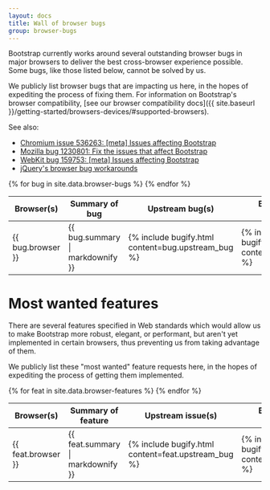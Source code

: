 ```yaml
---
layout: docs
title: Wall of browser bugs
group: browser-bugs
---
```


Bootstrap currently works around several outstanding browser bugs in major browsers to deliver the best cross-browser experience possible. Some bugs, like those listed below, cannot be solved by us.

We publicly list browser bugs that are impacting us here, in the hopes of expediting the process of fixing them. For information on Bootstrap's browser compatibility, [see our browser compatibility docs]({{ site.baseurl }}/getting-started/browsers-devices/#supported-browsers).

See also:

* [Chromium issue 536263: [meta] Issues affecting Bootstrap](https://bugs.chromium.org/p/chromium/issues/detail?id=536263)
* [Mozilla bug 1230801: Fix the issues that affect Bootstrap](https://bugzilla.mozilla.org/show_bug.cgi?id=1230801)
* [WebKit bug 159753: [meta] Issues affecting Bootstrap](https://bugs.webkit.org/show_bug.cgi?id=159753)
* [jQuery's browser bug workarounds](https://docs.google.com/document/d/1LPaPA30bLUB_publLIMF0RlhdnPx_ePXm7oW02iiT6o)

<table class="bd-browser-bugs table table-bordered table-hover">
  <thead>
    <tr>
      <th>Browser(s)</th>
      <th>Summary of bug</th>
      <th>Upstream bug(s)</th>
      <th>Bootstrap issue(s)</th>
    </tr>
  </thead>
  <tbody>
    {% for bug in site.data.browser-bugs %}
    <tr>
      <td>{{ bug.browser }}</td>
      <td>{{ bug.summary | markdownify }}</td>
      <td>{% include bugify.html content=bug.upstream_bug %}</td>
      <td>{% include bugify.html content=bug.origin %}</td>
    </tr>
    {% endfor %}
  </tbody>
</table>

# Most wanted features

There are several features specified in Web standards which would allow us to make Bootstrap more robust, elegant, or performant, but aren't yet implemented in certain browsers, thus preventing us from taking advantage of them.

We publicly list these "most wanted" feature requests here, in the hopes of expediting the process of getting them implemented.

<table class="bd-browser-bugs table table-bordered table-hover">
  <thead>
    <tr>
      <th>Browser(s)</th>
      <th>Summary of feature</th>
      <th>Upstream issue(s)</th>
      <th>Bootstrap issue(s)</th>
    </tr>
  </thead>
  <tbody>
    {% for feat in site.data.browser-features %}
    <tr>
      <td>{{ feat.browser }}</td>
      <td>{{ feat.summary | markdownify }}</td>
      <td>{% include bugify.html content=feat.upstream_bug %}</td>
      <td>{% include bugify.html content=feat.origin %}</td>
    </tr>
    {% endfor %}
  </tbody>
</table>
